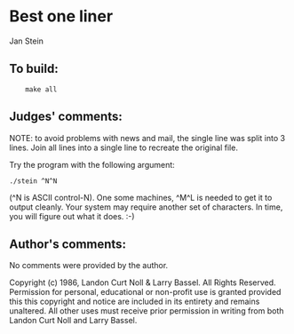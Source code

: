 # Best one liner 

Jan Stein

## To build:

        make all


## Judges' comments:

NOTE: to avoid problems with news and mail, the single line was split
into 3 lines.  Join all lines into a single line to recreate
the original file.


Try the program with the following argument:


	./stein ^N^N


(^N is ASCII control-N).  One some machines, ^M^L is needed to get it to
output cleanly.  Your system may require another set of characters.
In time, you will figure out what it does. :-)

## Author's comments:

No comments were provided by the author.



Copyright (c) 1986, Landon Curt Noll & Larry Bassel.
All Rights Reserved.  Permission for personal, educational or non-profit use is
granted provided this this copyright and notice are included in its entirety
and remains unaltered.  All other uses must receive prior permission in writing
from both Landon Curt Noll and Larry Bassel.
